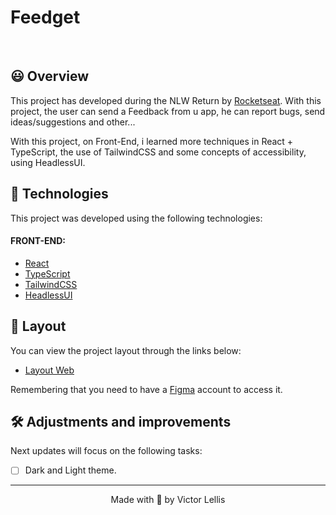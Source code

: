 # Feedget

<!--
# Preview, soon
<h1 align="center">
    <img alt="Feedget preview" title="Feedget Preview" src=".github/cover.svg" />
</h1> 
-->

<br>

## 😃 Overview

This project has developed during the NLW Return by [Rocketseat](https://rocketseat.com.br).
With this project, the user can send a Feedback from u app, he can report bugs, send ideas/suggestions and other...

With this project, on Front-End, i learned more techniques in React + TypeScript, the use of TailwindCSS and some concepts of accessibility, using HeadlessUI.

## 🧪 Technologies

This project was developed using the following technologies:

#### FRONT-END:
- [React](https://reactjs.org)
- [TypeScript](https://www.typescriptlang.org)
- [TailwindCSS](https://tailwindcss.com)
- [HeadlessUI](https://headlessui.dev)

## 🔖 Layout

You can view the project layout through the links below:

- [Layout Web](https://www.figma.com/community/file/1102912516166573468/Feedback-Widget) 

Remembering that you need to have a [Figma](http://figma.com) account to access it.

## 🛠️ Adjustments and improvements

Next updates will focus on the following tasks:

- [ ] Dark and Light theme.

---

<p align="center">Made with 💜 by Victor Lellis</p>